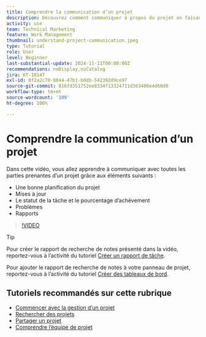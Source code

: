 ```yaml
---
title: Comprendre la communication d’un projet
description: Découvrez comment communiquer à propos du projet en faisant appel à une bonne planification du projet, des mises à jour, le statut de la tâche, le pourcentage d’achèvement, les problèmes et les rapports.
activity: use
team: Technical Marketing
feature: Work Management
thumbnail: understand-project-communication.jpeg
type: Tutorial
role: User
level: Beginner
last-substantial-update: 2024-11-11T00:00:00Z
recommendations: noDisplay,noCatalog
jira: KT-10147
exl-id: 0f2a2c78-8844-47b1-b0db-542392d9ce97
source-git-commit: 816fd351752ee8334f13324711d363406e4d60d0
workflow-type: tm+mt
source-wordcount: '109'
ht-degree: 100%

---
```


# Comprendre la communication d’un projet

Dans cette vidéo, vous allez apprendre à communiquer avec toutes les parties prenantes d’un projet grâce aux éléments suivants :

* Une bonne planification du projet
* Mises à jour
* Le statut de la tâche et le pourcentage d’achèvement
* Problèmes
* Rapports

>[!VIDEO](https://video.tv.adobe.com/v/3419150/?quality=12&learn=on&enablevpops)

>[!TIP]
>
>Pour créer le rapport de recherche de notes présenté dans la vidéo, reportez-vous à l’activité du tutoriel [Créer un rapport de tâche](https://experienceleague.adobe.com/docs/workfront-learn/tutorials-workfront/reporting/basic-reporting/create-a-task-report.html?lang=fr).
>
>Pour ajouter le rapport de recherche de notes à votre panneau de projet, reportez-vous à l’activité du tutoriel [Créer des tableaux de bord](https://experienceleague.adobe.com/docs/workfront-learn/tutorials-workfront/reporting/basic-reporting/create-dashboards.html?lang=fr).

## Tutoriels recommandés sur cette rubrique

* [Commencer avec la gestion d’un projet](/help/manage-work/projects/getting-started-manage-a-project.md)
* [Rechercher des projets](/help/manage-work/projects/find-projects.md)
* [Partager un projet](/help/manage-work/projects/share-a-project.md)
* [Comprendre l’équipe de projet](/help/manage-work/projects/understand-the-project-team.md)

